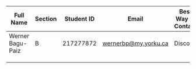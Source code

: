 | Full Name        | Section | Student ID | Email                | Best Way to Contact | Discord Username |
|------------------|---------|------------|----------------------|---------------------|------------------|
| Werner Bagu-Paiz |    B    | 217277872  | wernerbp@my.yorku.ca | Discord             | .totaldarkness   |
|                  |         |            |                      |                     |                  |
|                  |         |            |                      |                     |                  |
|                  |         |            |                      |                     |                  |